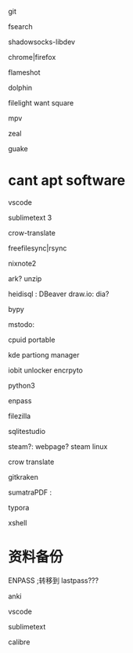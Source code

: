 git

fsearch

shadowsocks-libdev

chrome|firefox

flameshot

dolphin

filelight want square

mpv

zeal

guake





# cant apt software

vscode

sublimetext 3

crow-translate


freefilesync|rsync



nixnote2


ark? unzip

heidisql : DBeaver
draw.io: dia?

bypy

mstodo: 

cpuid portable

kde partiong manager


iobit unlocker
encrpyto


python3

enpass

filezilla

sqlitestudio


steam?: webpage? steam linux

crow translate

gitkraken


sumatraPDF : 

typora

xshell

# 资料备份
ENPASS ;转移到 lastpass???

anki

vscode

sublimetext

calibre




